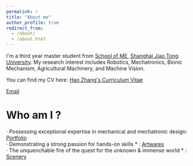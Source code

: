 ```yaml
---
permalink: /
title: "About me"
author_profile: true
redirect_from: 
  - /about/
  - /about.html
---
```


I'm a third year master student from [School of ME](https://me.sjtu.edu.cn/en/), [Shanghai Jiao Tong University](https://en.sjtu.edu.cn/news). My research interest includes Robotics, Mechatronics, Bionic Mechanism, Agricultural Machinery, and Machine Vision.

You can find my CV here: [Hao Zhang's Curriculum Vitae](../assets/HaoZhang_Resume.pdf)

[Email](mailto:2545080736@sjtu.edu.cn)

Who am I ?
======
· Possessing exceptional expertise in mechanical and mechatronic design: [Portfolio](https://panda-mist.github.io/portfolio/)  
· Demonstrating a strong passion for hands-on skills * : [Artwares](https://panda-mist.github.io/artwares/)  
· The unquenchable fire of the quest for the unknown & immense world * : [Scenery](https://apanda-mist.github.io/scenery/)

